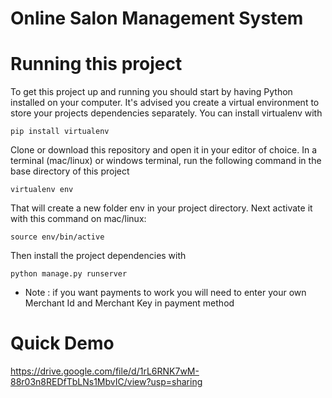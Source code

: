# Online Salon Management System


# Running this project 

To get this project up and running you should start by having Python installed on your computer. It's advised you create a virtual environment to store your projects dependencies separately. You can install virtualenv with

    pip install virtualenv 

Clone or download this repository and open it in your editor of choice. In a terminal (mac/linux) or windows terminal, run the following command in the base directory of this project

    virtualenv env
That will create a new folder env in your project directory. Next activate it with this command on mac/linux:

    source env/bin/active
Then install the project dependencies with

    python manage.py runserver

* Note : if you want payments to work you will need to enter your own Merchant Id and Merchant Key in payment method

#  Quick Demo 

   https://drive.google.com/file/d/1rL6RNK7wM-88r03n8REDfTbLNs1MbvIC/view?usp=sharing

